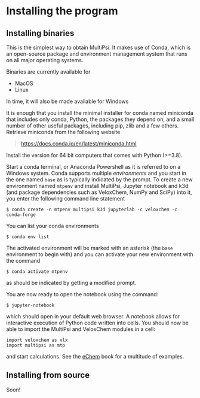 # Installing the program
## Installing binaries

This is the simplest way to obtain MultiPsi.
It makes use of Conda, which is an open-source package and environment management system that runs on all major operating systems.

Binaries are currently available for
- MacOS
- Linux

In time, it will also be made available for Windows 

It is enough that you install the minimal installer for conda named miniconda that includes only conda, Python, the packages they depend on, and a small number of other useful packages, including pip, zlib and a few others.
Retrieve miniconda from the following website

> <https://docs.conda.io/en/latest/miniconda.html>

Install the version for 64 bit computers that comes with Python (>=3.8).

Start a conda terminal, or Anaconda Powershell as it is referred to on a Windows system. Conda supports multiple *environments*
and you start in the one named `base` as is typically indicated by the prompt.
To create a new environment named `mtpenv` and install MultiPsi, Jupyter notebook and k3d (and package dependencies such as VeloxChem, NumPy and SciPy) into it, you enter the following command line statement

```
$ conda create -n mtpenv multipsi k3d jupyterlab -c veloxchem -c conda-forge
```

You can list your conda environments

```
$ conda env list
```

The activated environment will be marked with an asterisk (the `base` environment to begin with) and you can activate your new environment with the command

```
$ conda activate mtpenv
```

as should be indicated by getting a modified prompt.

You are now ready to open the notebook using the command:

```
$ jupyter-notebook
```

which should open in your default web browser. A notebook allows for interactive execution of Python code written into cells. You should now be able to import the MultiPsi and VeloxChem modules in a cell:

```
import veloxchem as vlx
import multipsi as mtp
```

and start calculations. See the [eChem](https://kthpanor.github.io/echem) book for a multitude of examples.

## Installing from source

Soon!

```python

```
